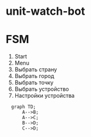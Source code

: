 # unit-watch-bot

# FSM

1. Start
2. Menu
3. Выбрать страну
4. Выбрать город 
5. Выбрать точку
6. Выбрать устройство
7. Настройки устройства

```mermaid
  graph TD;
      A-->B;
      A-->C;
      B-->D;
      C-->D;
```